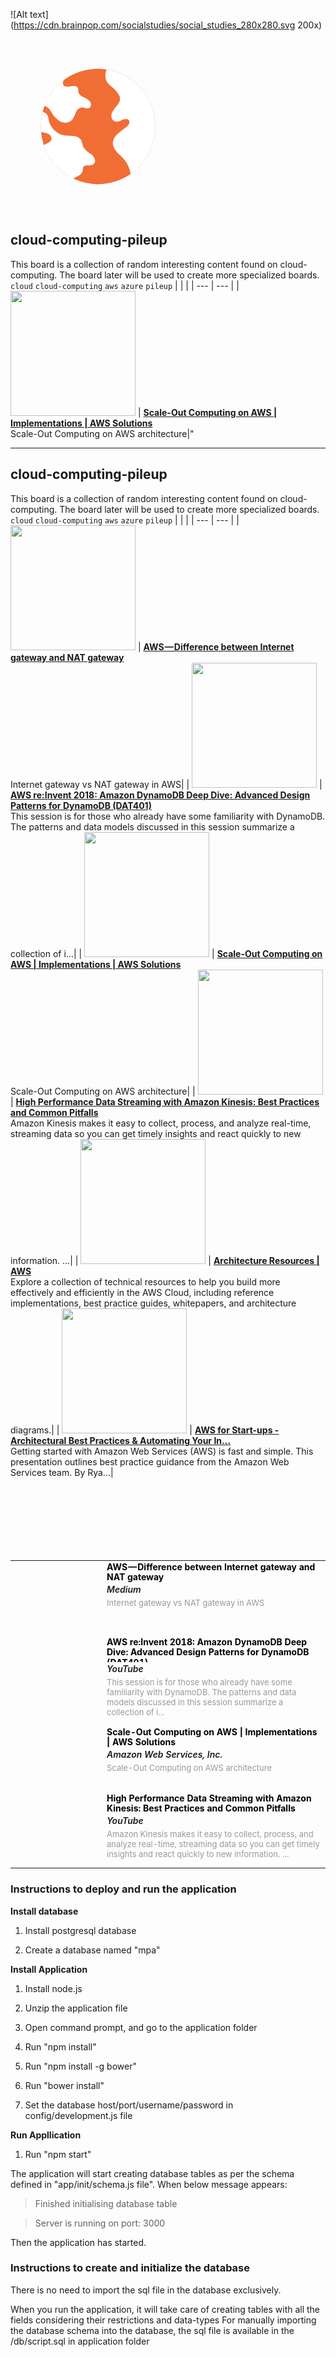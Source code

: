
![Alt text](https://cdn.brainpop.com/socialstudies/social_studies_280x280.svg 200x)

<svg width="280px" height="280px" viewBox="0 0 280 280" version="1.1" xmlns="http://www.w3.org/2000/svg" xmlns:xlink="http://www.w3.org/1999/xlink">
    <g id="Page-1" stroke="none" stroke-width="1" fill="none" fill-rule="evenodd">
        <g id="social_studies_280x280" fill-rule="nonzero">
            <g id="bp_subject_icon_social-studies" transform="translate(47.000000, 47.000000)">
                <path d="M157.939655,27.5765217 C140.675862,10.1626087 119.056034,1.13217391 93.0801724,0.485217391 C67.1043103,1.13217391 45.5112069,10.1626087 28.3008621,27.5765217 C11.037069,44.9365217 2.08448276,66.7173913 1.44310345,92.9191304 C2.08448276,119.12087 11.037069,140.928696 28.3008621,158.342609 C45.5112069,175.756522 67.1043103,184.786957 93.0801724,185.433913 C119.056034,184.733043 140.675862,175.702609 157.939655,158.342609 C175.203448,140.928696 184.156034,119.12087 184.797414,92.9191304 C184.102586,66.7173913 175.15,44.9365217 157.939655,27.5765217 Z" id="Shape" fill="#F16D36"></path>
                <path d="M13.7896552,81.0313043 C13.7362069,77.7426087 12.5068966,74.9391304 10.1017241,72.6208696 C8.44921202,71.0001087 6.6052465,69.9218478 4.56982759,69.386087 C2.68828125,76.7791236 1.64603987,84.6234715 1.44310345,92.9191304 C1.51680361,95.9296264 1.70387258,98.8678872 2.00431034,101.733913 C2.10744881,101.787826 2.21434537,101.814783 2.325,101.814783 C5.74568966,102.515652 9.0862069,103.351304 12.3465517,104.321739 C16.5155172,105.993043 18.6,108.877391 18.6,112.974783 C18.012069,115.562609 16.4353448,117.476522 13.8698276,118.716522 C11.3155846,119.951046 8.80351563,121.298872 6.33362069,122.76 C10.7447737,136.159076 18.0671875,148.019946 28.3008621,158.342609 C35.864837,165.995944 44.2562163,172.034205 53.475,176.457391 C54.3097117,175.8018 55.1916083,175.208757 56.1206897,174.678261 C57.4568966,173.977391 58.7931034,173.303478 60.1293103,172.656522 C64.7793103,170.823478 67.6655172,167.777391 68.787931,163.518261 C68.6810345,161.954783 68.7344828,160.391304 68.9482759,158.827826 C70.1241379,156.24 72.4758621,155.053913 76.0034483,155.269565 C79.5844828,155.53913 82.7646552,155 85.5439655,153.652174 C88.0025862,151.711304 88.8310345,149.096522 88.0293103,145.807826 C87.1741379,142.573043 85.437069,139.877391 82.8181034,137.72087 C76.9387931,134.54 72.3422414,130.415652 69.0284483,125.347826 C68.2267241,121.951304 67.3448276,118.608696 66.3827586,115.32 C63.8706897,111.168696 60.0224138,108.796522 54.837931,108.203478 C50.187931,107.933913 45.5112069,107.718261 40.8077586,107.556522 C33.912931,106.586087 27.9801724,103.647826 23.0094828,98.7417391 C17.9853448,93.8356522 14.912069,87.9321739 13.7896552,81.0313043 L13.7896552,81.0313043 Z M36.5586207,20.2173913 L36.5586207,20.1365217 C33.7005994,22.4181386 30.9480132,24.8981386 28.3008621,27.5765217 C18.9010641,37.028784 11.9527883,47.7844361 7.45603448,59.8434783 C8.50704472,60.3160598 9.5492861,60.8551902 10.5827586,61.4608696 L10.662931,61.4608696 C13.9767241,63.3478261 16.5422414,66.2321739 18.3594828,70.113913 C21.7267241,76.313913 26.3232759,81.1930435 32.1491379,84.7513043 C39.0974138,88.1478261 45.4043103,87.5278261 51.0698276,82.8913043 C53.7956897,79.3869565 55.8534483,75.4243478 57.2431034,71.0034783 C59.1137931,66.2591304 62.2939655,63.4017391 66.7836207,62.4313043 C68.8681034,62.4852174 70.9258621,62.8356522 72.9568966,63.4826087 C75.0413793,64.1834783 77.0189655,64.1565217 78.8896552,63.4017391 C80.7603448,62.2695652 81.6956897,60.5443478 81.6956897,58.226087 C81.6956897,55.9617391 80.9741379,53.94 79.5310345,52.1608696 C76.3241379,49.3573913 72.662931,47.1469565 68.5474138,45.5295652 C64.1112069,43.3730435 61.6525862,40.1113043 61.1715517,35.7443478 C61.2784483,34.773913 61.3318966,33.8034783 61.3318966,32.8330435 C60.9577586,30.4608696 59.487931,29.0052174 56.9224138,28.466087 C54.3568966,27.9808696 51.7913793,28.0617391 49.2258621,28.7086957 C46.7137931,29.3556522 44.175,29.4904348 41.6094828,29.1130435 C39.0439655,28.7356522 37.4672414,27.3608696 36.8793103,24.9886957 C36.8258621,23.3173913 37.0663793,21.646087 37.6008621,19.9747826 C37.6543103,19.7052174 37.7077586,19.4626087 37.7612069,19.2469565 C37.387069,19.5704348 36.9862069,19.893913 36.5586207,20.2173913 L36.5586207,20.2173913 Z M105.747414,17.7913043 C106.762931,21.6191304 109.355172,25.0695652 113.524138,28.1426087 C119.35,32.5634783 123.973276,37.82 127.393966,43.9121739 C129.050862,48.98 128.062069,53.7782609 124.427586,58.3069565 C120.9,62.1347826 117.880172,66.286087 115.368103,70.7608696 C114.352586,73.2408696 114.085345,75.8017391 114.566379,78.4434783 C115.100862,81.0852174 116.543966,82.9991304 118.89569,84.1852174 C122.797414,85.9643478 126.912931,85.4252174 131.242241,82.5678261 C133.380172,81.5434783 135.625,81.0313043 137.976724,81.0313043 C140.328448,81.0852174 141.985345,82.1095652 142.947414,84.1043478 C143.69569,87.3391304 142.573276,90.1965217 139.580172,92.6765217 C134.502586,96.72 129.451724,100.736522 124.427586,104.726087 C119.02931,109.470435 116.490517,115.185217 116.811207,121.870435 C118.093966,127.63913 121.060345,132.545217 125.710345,136.588696 C130.360345,140.686087 134.502586,145.16087 138.137069,150.013043 C140.916379,154.757391 142.92069,159.366957 144.15,163.841739 C144.631034,165.566957 144.978448,167.292174 145.192241,169.017391 L145.192241,169.098261 C149.676886,165.963723 153.926024,162.378505 157.939655,158.342609 C175.203448,140.928696 184.156034,119.12087 184.797414,92.9191304 C184.102586,66.7173913 175.15,44.9365217 157.939655,27.5765217 C143.885473,13.4001291 126.942369,4.77404212 107.110345,1.69826087 C106.178341,3.27226902 105.536961,4.94357337 105.186207,6.71217391 C104.491379,10.2165217 104.678448,13.9095652 105.747414,17.7913043 L105.747414,17.7913043 Z" id="Shape" fill="#FFFFFF"></path>
            </g>
        </g>
    </g>
</svg>


## cloud-computing-pileup
This board is a collection of random interesting content found on cloud-computing. The board later will be used to create more specialized boards.
`cloud` `cloud-computing` `aws` `azure` `pileup`
|  |  |
| --- | --- |
| <img src="https://a0.awsstatic.com/libra-css/images/logos/aws_logo_smile_1200x630.png" width="200"> | **[Scale-Out Computing on AWS &#124; Implementations &#124; AWS Solutions](https://aws.amazon.com/solutions/implementations/scale-out-computing-on-aws/?did=sl_card&trk=sl_card)** <br>Scale-Out Computing on AWS architecture|"


---



## cloud-computing-pileup
This board is a collection of random interesting content found on cloud-computing. The board later will be used to create more specialized boards.
`cloud` `cloud-computing` `aws` `azure` `pileup`
|  |  |
| --- | --- |
| <img src="https://miro.medium.com/max/581/1*ipCcjhkuB0EYGIEDqRi9_g.png" width="200"> | **[AWS — Difference between Internet gateway and NAT gateway](https://medium.com/awesome-cloud/aws-vpc-difference-between-internet-gateway-and-nat-gateway-c9177e710af6)** <br>Internet gateway vs NAT gateway in AWS|
| <img src="https://i.ytimg.com/vi/HaEPXoXVf2k/hqdefault.jpg" width="200"> | **[AWS re:Invent 2018: Amazon DynamoDB Deep Dive: Advanced Design Patterns for DynamoDB (DAT401)](https://www.youtube.com/watch?v=HaEPXoXVf2k)** <br>This session is for those who already have some familiarity with DynamoDB. The patterns and data models discussed in this session summarize a collection of i...|
| <img src="https://a0.awsstatic.com/libra-css/images/logos/aws_logo_smile_1200x630.png" width="200"> | **[Scale-Out Computing on AWS &#124; Implementations &#124; AWS Solutions](https://aws.amazon.com/solutions/implementations/scale-out-computing-on-aws/?did=sl_card&trk=sl_card)** <br>Scale-Out Computing on AWS architecture|
| <img src="https://i.ytimg.com/vi/MELPeni0p04/maxresdefault.jpg" width="200"> | **[High Performance Data Streaming with Amazon Kinesis: Best Practices and Common Pitfalls](https://www.youtube.com/watch?v=MELPeni0p04&t=657s)** <br>Amazon Kinesis makes it easy to collect, process, and analyze real-time, streaming data so you can get timely insights and react quickly to new information. ...|
| <img src="https://a0.awsstatic.com/libra-css/images/logos/aws_logo_smile_1200x630.png" width="200"> | **[Architecture Resources &#124; AWS](https://aws.amazon.com/architecture/?solutions-all.sort-by=item.additionalFields.sortDate&solutions-all.sort-order=desc&whitepapers-main.sort-by=item.additionalFields.sortDate&whitepapers-main.sort-order=desc&reference-architecture.sort-by=item.additionalFields.sortDate&reference-architecture.sort-order=desc)** <br>Explore a collection of technical resources to help you build more effectively and efficiently in the AWS Cloud, including reference implementations, best practice guides, whitepapers, and architecture diagrams.|
| <img src="https://cdn.slidesharecdn.com/ss_thumbnails/awsforstart-ups-architecturalbestpracticesautomatingyourinfrastructure-130216032317-phpapp01-thumbnail-4.jpg?cb=1434493428" width="200"> | **[AWS for Start-ups - Architectural Best Practices & Automating Your In…](https://www.slideshare.net/AmazonWebServices/aws-for-startups-architectural-best-practices-automating-your-infrastructure)** <br>Getting started with Amazon Web Services (AWS) is fast and simple. This presentation outlines best practice guidance from the Amazon Web Services team. By Rya…|



<br>
<br>
<br>
<br>
<br>
<br>

<table width="100%" cellspacing="0" cellpadding="0" border="0">
  <tr>
      <td style="padding:10px 0;text-align:center" valign="top" align="center">
                                                                    <div style="background-image: url(https://miro.medium.com/max/581/1*ipCcjhkuB0EYGIEDqRi9_g.png);width: 130px;height: 100px;border-radius: 3px;background-position: center;background-repeat: no-repeat;background-size: cover;"></div>
                                                                  </td>

  <td style="text-align:left" valign="top" align="center">
    <div style="font-size:16px;font-weight:bold;line-height:1.2;white-space:normal;word-wrap:break-word;word-break:break-all;word-break:break-word;max-height: 40px;overflow: auto;">
        <a href="https://medium.com/awesome-cloud/aws-vpc-difference-between-internet-gateway-and-nat-gateway-c9177e710af6" style="color:black;text-decoration:none;font-size: 14px;" target="_blank">AWS — Difference between Internet gateway and NAT gateway</a>
    </div>
    <div style="margin:0;padding:2px 0 5px 0;font-size: 15px;">
        <a style="font-style: italic;font-size: 14px;font-weight: 600;">Medium</a>
    </div>
    <div style="margin:0;padding:0 0 10px 0;color:#999999; word-break: break-word;max-height: 75px;overflow: auto;font-size: 13px;">Internet gateway vs NAT gateway in AWS</div>
  </td>
  </tr>

 <tr>                                                                 <td>
    <div style="background-image: url(https://i.ytimg.com/vi/HaEPXoXVf2k/hqdefault.jpg);width: 130px;height: 100px;border-radius: 3px;background-position: center;background-repeat: no-repeat;background-size: cover;"></div>
    </td>
    <td style="text-align:left" valign="top" align="center">
        <div style="font-size:16px;font-weight:bold;line-height:1.2;white-space:normal;word-wrap:break-word;word-break:break-all;word-break:break-word;max-height: 40px;overflow: auto;">
        <a href="https://www.youtube.com/watch?v=HaEPXoXVf2k" style="color:black;text-decoration:none;font-size: 14px;" target="_blank">AWS re:Invent 2018: Amazon DynamoDB Deep Dive: Advanced Design Patterns for DynamoDB (DAT401)</a>
        </div>
          <div style="margin:0;padding:2px 0 5px 0;font-size: 15px;">
          <a style="font-style: italic;font-size: 14px;font-weight: 600;">YouTube</a>
          </div>
          <div style="margin:0;padding:0 0 10px 0;color:#999999; word-break: break-word;max-height: 75px;overflow: auto;font-size: 13px;">This session is for those who already have some familiarity with DynamoDB. The patterns and data models discussed in this session summarize a collection of i...</div>
    </td>
  </tr>
  <tr>
    <td>
        <div style="background-image: url(https://a0.awsstatic.com/libra-css/images/logos/aws_logo_smile_1200x630.png);width: 130px;height: 100px;border-radius: 3px;background-position: center;background-repeat: no-repeat;background-size: cover;"></div>
    </td>
    <td style="text-align:left" valign="top" align="center">
        <div style="font-size:16px;font-weight:bold;line-height:1.2;white-space:normal;word-wrap:break-word;word-break:break-all;word-break:break-word;max-height: 40px;overflow: auto;">
        <a href="https://aws.amazon.com/solutions/implementations/scale-out-computing-on-aws/?did=sl_card&amp;trk=sl_card" style="color:black;text-decoration:none;font-size: 14px;" target="_blank">Scale-Out Computing on AWS | Implementations | AWS Solutions</a>
        </div>
        <div style="margin:0;padding:2px 0 5px 0;font-size: 15px;">
        <a style="font-style: italic;font-size: 14px;font-weight: 600;">Amazon Web Services, Inc.</a>
        </div>
        <div style="margin:0;padding:0 0 10px 0;color:#999999; word-break: break-word;max-height: 75px;overflow: auto;font-size: 13px;">Scale-Out Computing on AWS architecture</div>
    </td>
  </tr>
  <tr>
    <td>
        <div style="background-image: url(https://i.ytimg.com/vi/MELPeni0p04/maxresdefault.jpg);width: 130px;height: 100px;border-radius: 3px;background-position: center;background-repeat: no-repeat;background-size: cover;"></div>
    </td>
    <td style="text-align:left" valign="top" align="center">
        <div style="font-size:16px;font-weight:bold;line-height:1.2;white-space:normal;word-wrap:break-word;word-break:break-all;word-break:break-word;max-height: 40px;overflow: auto;">
        <a href="https://www.youtube.com/watch?v=MELPeni0p04&amp;t=657s" style="color:black;text-decoration:none;font-size: 14px;" target="_blank">High Performance Data Streaming with Amazon Kinesis: Best Practices and Common Pitfalls</a>
        </div>
        <div style="margin:0;padding:2px 0 5px 0;font-size: 15px;">
        <a style="font-style: italic;font-size: 14px;font-weight: 600;">YouTube</a>
        </div>
        <div style="margin:0;padding:0 0 10px 0;color:#999999; word-break: break-word;max-height: 75px;overflow: auto;font-size: 13px;">Amazon Kinesis makes it easy to collect, process, and analyze real-time, streaming data so you can get timely insights and react quickly to new information. ...</div>
    </td>
  </tr>

</table>


### Instructions to deploy and run the application

  __Install database__
  
  1) Install postgresql database
  
  2) Create a database named "mpa"


  __Install Application__

  1) Install node.js

  2) Unzip the application file

  3) Open command prompt, and go to the application folder

  4) Run "npm install"

  5) Run "npm install -g bower"

  6) Run "bower install"

  7) Set the database host/port/username/password in config/development.js file



  __Run Appllication__

  1) Run "npm start"

  The application will start creating database tables as per the schema defined in "app/init/schema.js file".
  When below message appears:

  > Finished initialising database table

  > Server is running on port: 3000

  Then the application has started.


### Instructions to create and initialize the database

  There is no need to import the sql file in the database exclusively.

  When you run the application, it will take care of creating tables with all the fields considering their restrictions and data-types
  For manually importing the database schema into the database, the sql file is available in the /db/script.sql in application folder

